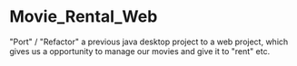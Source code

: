 # Movie_Rental_Web
"Port" / "Refactor" a previous java desktop project to a web project, which gives us a opportunity to manage our movies and give it to "rent" etc.
